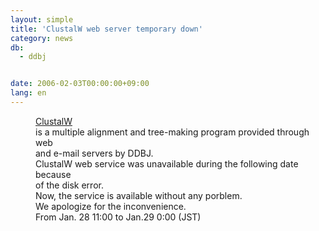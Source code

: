 ```yaml
---
layout: simple
title: 'ClustalW web server temporary down'
category: news
db:
  - ddbj


date: 2006-02-03T00:00:00+09:00
lang: en
---
```


<dd><a href="http://clustalw.ddbj.nig.ac.jp/top-e.html">ClustalW</a><br> is a multiple alignment and tree-making program provided through web<br> and e-mail servers by DDBJ.
<dd>ClustalW web service was unavailable during the following date because<br> of the disk error.<br> Now, the service is available without any porblem.<br> We apologize for the inconvenience.
<dd>From Jan. 28 11:00 to Jan.29 0:00 (JST)</dd>
</dd>
</dd>
